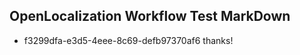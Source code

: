 ## OpenLocalization Workflow Test MarkDown
* f3299dfa-e3d5-4eee-8c69-defb97370af6 thanks!

<!--HONumber=Sep16_HO1-->


